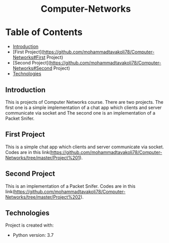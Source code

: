 # <p align="center">Computer-Networks</p>

# Table of Contents
- [Introduction](https://github.com/mohammadtavakoli78/Computer-Networks#introduction)
- [First Project](https://github.com/mohammadtavakoli78/Computer-Networks#First Project)
- [Second Project](https://github.com/mohammadtavakoli78/Computer-Networks#Second Project)
- [Technologies](https://github.com/mohammadtavakoli78/Computer-Networks#technologies)

## Introduction
This is projects of Computer Networks course. There are two projects. The first one is a simple implementation of a chat app which clients and server communicate via socket and The second one is an implementation of a Packet Snifer.

## First Project
This is a simple chat app which clients and server communicate via socket. Codes are in this link(https://github.com/mohammadtavakoli78/Computer-Networks/tree/master/Project%201).

## Second Project
This is an implementation of a Packet Snifer. Codes are in this link(https://github.com/mohammadtavakoli78/Computer-Networks/tree/master/Project%202).

## Technologies
Project is created with:
* Python version: 3.7
